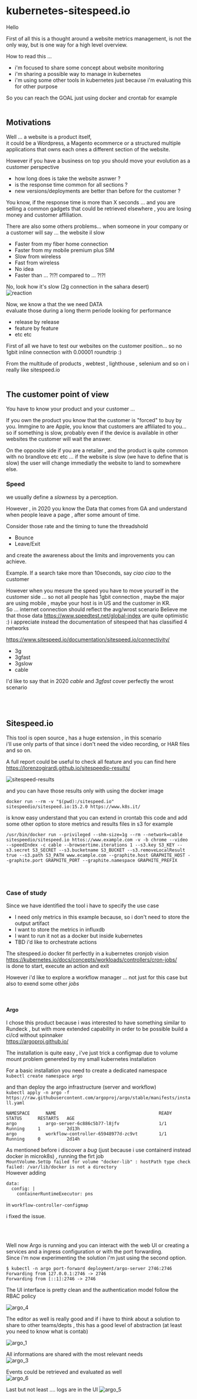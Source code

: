 # kubernetes-sitespeed.io


Hello  

First of all this is a thought around a website metrics management, is not the only way, but is one way for a high level overview.

How to read this ...  
 - i'm focused to share some concept about website monitoring
 - i'm sharing a possible way to manage in kubernetes  
 - i'm using some other tools in kubernetes just because i'm evaluating this for other purpose  

So you can reach the GOAL just using docker and crontab for example
<br/><br/>
## Motivations 
Well ... a website is a product itself,  
it could be a Wordpress, a Magento ecommerce or a structured multiple applications that owns each ones a different section of the website.  

However if you have a business on top you should move your evolution as a customer perspective
- how long does is take the website asnwer ?   
- is the response time common for all sections ?
- new versions/deployments are better than before for the customer ? 

You know, if the response time is more than X seconds ... and you are selling a common gadgets that could be retrieved elsewhere , you are losing money and customer affiliation.  

There are also some others problems... when someone in your company or a customer will say ... the website il slow  

- Faster from my fiber home connection
- Faster from my mobile premium plus SIM
- Slow from wireless
- Fast from wireless
- No idea
- Faster than … ?!?! compared to ... ?!?!  



No, look how it's slow (2g connection in the sahara desert)  
![reaction](https://res.cloudinary.com/ethzero/image/upload/c_scale,w_286/v1601534563/misc/Screenshot_2020-10-01_at_08.40.06.png "reaction")   


Now, we know a that the we need DATA  
evaluate those during a long therm periode looking for performance
- release by release
- feature by feature
- etc etc


First of all we have to test our websites on the customer position... so no 1gbit inline connection with 0.00001 roundtrip :) 

From the multitude of products , webtest , lighthouse , selenium and so on i really like sitespeed.io
<br/><br/>

## The customer point of view  

You have to know your product and your customer ... 

If you own the product you know that the customer is "forced" to buy by you.
Immgine to are Apple, you know that customers are affiliated to you... so if something is slow, probably even if the device is available in other websites the customer will wait the answer.  

On the opposite side if you are a retailer , and the product is quite common 
with no brandlove etc etc ... if the website is slow (we have to define that is slow) the user will change immediatly the website to land to somewhere else.

### Speed
we usually define a *slowness* by a perception. 

However , in 2020 you know the Data that comes from GA and understand when people leave a page , after some amount of time.

Consider those rate and the timing to tune the threadshold 
- Bounce 
- Leave/Exit   

and create the awareness about the limits and improvements you can achieve.

Example. If a search take more than 10seconds, say *ciao ciao* to the customer

However when you mesure the speed you have to move yourself in the customer side ... so not all people has 1gbit connection , maybe the major are using mobile , maybe your host is in US and the customer in KR.  
So ... internet connection should reflect the avg/wrost scenario
Believe me that those data https://www.speedtest.net/global-index are quite optimistic :) i appreciate instead the documentation of sitespeed that has classified 4 networks

https://www.sitespeed.io/documentation/sitespeed.io/connectivity/

- 3g
- 3gfast
- 3gslow
- cable

I'd like to say that in 2020 *cable* and *3gfast* cover perfectly the wrost scenario


<br/><br/>
## Sitespeed&#46;io

This tool is open source , has a huge extension , in this scenario  
i'll use only parts of that since i don't need the video recording, or HAR files and so on.  

A full report could be useful to check all feature and you can find here  
https://lorenzogirardi.github.io/sitespeedio-results/

![sitespeed-results](https://res.cloudinary.com/ethzero/image/upload/v1601387533/misc/sitespeed-results.png "sitespeed-results")   

and you can have those results only with using the docker image

```docker run --rm -v "$(pwd):/sitespeed.io" sitespeedio/sitespeed.io:15.2.0 https://www.k8s.it/```

is know easy understand that you can extend in crontab this code and add some other option to store metrics and results files in s3 for example  

```/usr/bin/docker run --privileged --shm-size=1g --rm --network=cable sitespeedio/sitespeed.io httos://www.example.com -v -b chrome --video --speedIndex -c cable --browsertime.iterations 1 --s3.key S3_KEY --s3.secret S3_SECRET --s3.bucketname S3_BUCKET --s3.removeLocalResult true --s3.path S3_PATH www.ecample.com --graphite.host GRAPHITE_HOST --graphite.port GRAPHITE_PORT --graphite.namespace GRAPHITE_PREFIX```



<br/><br/>


### Case of study  
Since we have identified the tool i have to specify the use case  

- I need only metrics in this example because, so i don't need to store the output artifact   
- I want to store the metrics in influxdb  
- I want to run it not as a docker but inside kubernetes  
- TBD i'd like to orchestrate actions  

The sitespeed&#46;io docker fit perfectly in a kubernetes cronjob vision  
https://kubernetes.io/docs/concepts/workloads/controllers/cron-jobs/  
is done to start, execute an action and exit

However i'd like to explore a workflow manager ... not just for this case but also to exend some other *jobs*   
<br/><br/>

#### Argo

I chose this product because i was interested to have something similar to Rundeck , but with more extended capability in order to be possible build a ci/cd without spinnaker   
https://argoproj.github.io/

The installation is quite easy , i've just trick a configmap due to volume mount problem genereted by my small kubernetes installation  

For a basic installation you need to create a dedicated namespace   
```kubectl create namespace argo```  

and than deploy the argo infrastructure (server and workflow)  
```kubectl apply -n argo -f https://raw.githubusercontent.com/argoproj/argo/stable/manifests/install.yaml```   

```
NAMESPACE      NAME                                       READY   STATUS      RESTARTS   AGE
argo           argo-server-6c886c5b77-l8jfv               1/1     Running     1          2d13h
argo           workflow-controller-65948977d-zc9vt        1/1     Running     0          2d14h
````

As mentioned before i discover a *bug* (just because i use containerd instead docker in microk8s) , running the firt job  
```MountVolume.SetUp failed for volume "docker-lib" : hostPath type check failed: /var/lib/docker is not a directory```  
However adding 

```
data:
  config: |
    containerRuntimeExecutor: pns
```

in ```workflow-controller-configmap```

i fixed the issue.

<br/><br/>

Well now Argo is running and you can interact with the web UI or creating a services and a ingress configuration or with the port forwarding.  
Since i'm now experimenting the solution i'm just using the second option.  

```
$ kubectl -n argo port-forward deployment/argo-server 2746:2746
Forwarding from 127.0.0.1:2746 -> 2746
Forwarding from [::1]:2746 -> 2746
```  

The UI interface is pretty clean and the authentication model follow the RBAC policy   

![argo_4](https://res.cloudinary.com/ethzero/image/upload/c_scale,w_1080/v1601559087/misc/argo_4.png "argo_4")   

The editor as well is really good and if i have to think about a solution to share to other teams/depts , this has a good level of abstraction (at least you need to know what is contab)  

![argo_1](https://res.cloudinary.com/ethzero/image/upload/c_scale,w_1080/v1601559087/misc/argo_1.png "argo_1")   

All informations are shared with the most relevant needs   
![argo_3](https://res.cloudinary.com/ethzero/image/upload/c_scale,w_1080/v1601559088/misc/argo_3.png "argo_3")   

Events could be retrieved and evaluated as well  
![argo_6](https://res.cloudinary.com/ethzero/image/upload/c_scale,w_420/v1601559087/misc/argo_6.png "argo_6")   

Last but not least .... logs are in the UI
![argo_5](https://res.cloudinary.com/ethzero/image/upload/c_scale,w_1080/v1601559087/misc/argo_5.png "argo_5")   




















